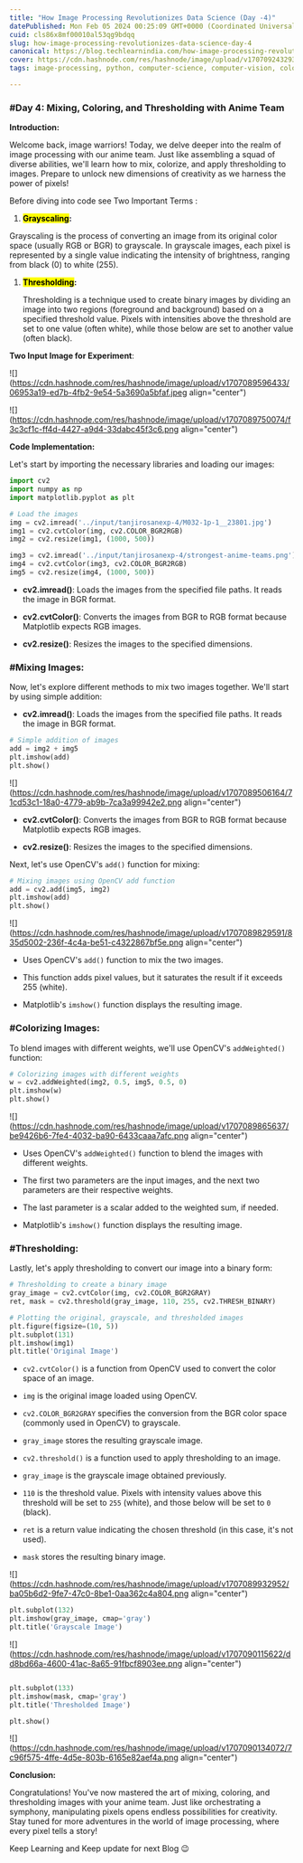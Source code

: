 ```yaml
---
title: "How Image Processing Revolutionizes Data Science (Day -4)"
datePublished: Mon Feb 05 2024 00:25:09 GMT+0000 (Coordinated Universal Time)
cuid: cls86x8mf00010al53qg9bdqq
slug: how-image-processing-revolutionizes-data-science-day-4
canonical: https://blog.techlearnindia.com/how-image-processing-revolutionizes-data-science-day-4
cover: https://cdn.hashnode.com/res/hashnode/image/upload/v1707092432937/af89d6f2-5751-46bf-938d-4d2e1255cd5f.png
tags: image-processing, python, computer-science, computer-vision, color, matplotlib, anime

---
```


### **#Day 4: Mixing, Coloring, and Thresholding with Anime Team**

**Introduction:**

Welcome back, image warriors! Today, we delve deeper into the realm of image processing with our anime team. Just like assembling a squad of diverse abilities, we'll learn how to mix, colorize, and apply thresholding to images. Prepare to unlock new dimensions of creativity as we harness the power of pixels!

Before diving into code see Two Important Terms :

1. **<mark>Grayscaling</mark>:**
    

Grayscaling is the process of converting an image from its original color space (usually RGB or BGR) to grayscale. In grayscale images, each pixel is represented by a single value indicating the intensity of brightness, ranging from black (0) to white (255).

1. **<mark>Thresholding</mark>:**
    
    Thresholding is a technique used to create binary images by dividing an image into two regions (foreground and background) based on a specified threshold value. Pixels with intensities above the threshold are set to one value (often white), while those below are set to another value (often black).
    

**Two Input Image for Experiment**:

![](https://cdn.hashnode.com/res/hashnode/image/upload/v1707089596433/06953a19-ed7b-4fb2-9e54-5a3690a5bfaf.jpeg align="center")

![](https://cdn.hashnode.com/res/hashnode/image/upload/v1707089750074/f3c3cf1c-ff4d-4427-a9d4-33dabc45f3c6.png align="center")

**Code Implementation:**

Let's start by importing the necessary libraries and loading our images:

```python
import cv2
import numpy as np
import matplotlib.pyplot as plt

# Load the images
img = cv2.imread('../input/tanjirosanexp-4/M032-1p-1__23801.jpg')
img1 = cv2.cvtColor(img, cv2.COLOR_BGR2RGB)
img2 = cv2.resize(img1, (1000, 500))

img3 = cv2.imread('../input/tanjirosanexp-4/strongest-anime-teams.png')
img4 = cv2.cvtColor(img3, cv2.COLOR_BGR2RGB)
img5 = cv2.resize(img4, (1000, 500))
```

* **cv2.imread()**: Loads the images from the specified file paths. It reads the image in BGR format.
    
* **cv2.cvtColor()**: Converts the images from BGR to RGB format because Matplotlib expects RGB images.
    
* **cv2.resize()**: Resizes the images to the specified dimensions.
    

### **#Mixing Images:**

Now, let's explore different methods to mix two images together. We'll start by using simple addition:

* **cv2.imread()**: Loads the images from the specified file paths. It reads the image in BGR format.
    

```python
# Simple addition of images
add = img2 + img5
plt.imshow(add)
plt.show()
```

![](https://cdn.hashnode.com/res/hashnode/image/upload/v1707089506164/71cd53c1-18a0-4779-ab9b-7ca3a99942e2.png align="center")

* **cv2.cvtColor()**: Converts the images from BGR to RGB format because Matplotlib expects RGB images.
    
* **cv2.resize()**: Resizes the images to the specified dimensions.
    

Next, let's use OpenCV's `add()` function for mixing:

```python
# Mixing images using OpenCV add function
add = cv2.add(img5, img2)
plt.imshow(add)
plt.show()
```

![](https://cdn.hashnode.com/res/hashnode/image/upload/v1707089829591/835d5002-236f-4c4a-be51-c4322867bf5e.png align="center")

* Uses OpenCV's `add()` function to mix the two images.
    
* This function adds pixel values, but it saturates the result if it exceeds 255 (white).
    
* Matplotlib's `imshow()` function displays the resulting image.
    

### **#Colorizing Images:**

To blend images with different weights, we'll use OpenCV's `addWeighted()` function:

```python
# Colorizing images with different weights
w = cv2.addWeighted(img2, 0.5, img5, 0.5, 0)
plt.imshow(w)
plt.show()
```

![](https://cdn.hashnode.com/res/hashnode/image/upload/v1707089865637/be9426b6-7fe4-4032-ba90-6433caaa7afc.png align="center")

* Uses OpenCV's `addWeighted()` function to blend the images with different weights.
    
* The first two parameters are the input images, and the next two parameters are their respective weights.
    
* The last parameter is a scalar added to the weighted sum, if needed.
    
* Matplotlib's `imshow()` function displays the resulting image.
    

### **#Thresholding:**

Lastly, let's apply thresholding to convert our image into a binary form:

```python
# Thresholding to create a binary image
gray_image = cv2.cvtColor(img, cv2.COLOR_BGR2GRAY)
ret, mask = cv2.threshold(gray_image, 110, 255, cv2.THRESH_BINARY)

# Plotting the original, grayscale, and thresholded images
plt.figure(figsize=(10, 5))
plt.subplot(131)
plt.imshow(img1)
plt.title('Original Image')
```

* `cv2.cvtColor()` is a function from OpenCV used to convert the color space of an image.
    
* `img` is the original image loaded using OpenCV.
    
* `cv2.COLOR_BGR2GRAY` specifies the conversion from the BGR color space (commonly used in OpenCV) to grayscale.
    
* `gray_image` stores the resulting grayscale image.
    
* `cv2.threshold()` is a function used to apply thresholding to an image.
    
* `gray_image` is the grayscale image obtained previously.
    
* `110` is the threshold value. Pixels with intensity values above this threshold will be set to `255` (white), and those below will be set to `0` (black).
    
* `ret` is a return value indicating the chosen threshold (in this case, it's not used).
    
* `mask` stores the resulting binary image.
    

![](https://cdn.hashnode.com/res/hashnode/image/upload/v1707089932952/ba05b6d2-9fe7-47c0-8be1-0aa362c4a804.png align="center")

```python
plt.subplot(132)
plt.imshow(gray_image, cmap='gray')
plt.title('Grayscale Image')
```

![](https://cdn.hashnode.com/res/hashnode/image/upload/v1707090115622/dd8bd66a-4600-41ac-8a65-91fbcf8903ee.png align="center")

```python

plt.subplot(133)
plt.imshow(mask, cmap='gray')
plt.title('Thresholded Image')

plt.show()
```

![](https://cdn.hashnode.com/res/hashnode/image/upload/v1707090134072/7c96f575-4ffe-4d5e-803b-6165e82aef4a.png align="center")

**Conclusion:**

Congratulations! You've now mastered the art of mixing, coloring, and thresholding images with your anime team. Just like orchestrating a symphony, manipulating pixels opens endless possibilities for creativity. Stay tuned for more adventures in the world of image processing, where every pixel tells a story!

Keep Learning and Keep update for next Blog 😉